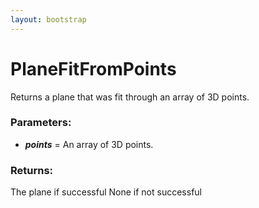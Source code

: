```yaml
---
layout: bootstrap
---
```


# PlaneFitFromPoints

Returns a plane that was fit through an array of 3D points.
        

### Parameters:

- ***points*** = An array of 3D points.
        

### Returns:

 
The plane if successful
None if not successful
        
